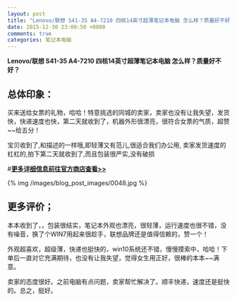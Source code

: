 ```yaml
---
layout: post
title: "Lenovo/联想 S41-35 A4-7210 四核14英寸超薄笔记本电脑 怎么样？质量好不好？"
date: 2015-12-30 23:09:50 +0800
comments: true
categories: 笔记本电脑
---
```


**Lenovo/联想 S41-35 A4-7210 四核14英寸超薄笔记本电脑 怎么样？质量好不好？**

## 总体印象：

买来送给女票的礼物，哈哈！特意挑选的同城的卖家，卖家也没有让我失望，发货快，快递速度也快，第二天就收到了，机器外形很漂亮，很符合女票的气质，超赞~~给五分！

宝贝收到了,和描述的一样哦,即轻薄又有范儿,很适合我们办公用,
卖家发货速度的杠杠的,拍下第二天就收到了,而且包装很严实,没有破损

#[**更多详细信息前往官方商店查看>>**](http://redirect.simba.taobao.com/rd?w=unionnojs&f=http%3A%2F%2Fai.taobao.com%2Fauction%2Fedetail.htm%3Fe%3D5%252BIP68sqeB%252FuDAZjWhpTWNYr7vwKOjFhkfpSvbAp6cNBWJVBnwmj7tnO073KpEUuesayvrQ7hvkEwiwEAUVRm%252BkhmNFX%252F3dHWvA9v2QHrugIdF8vpPzQmyxkRCTGouB6Py51kduwY2MB5zpLxnDrEQ%253D%253D%26ptype%3D100010%26from%3Dbasic&k=5ccfdb950740ca16&c=un&b=alimm_0&p=mm_109581374_12296429_46532450)

<!--More-->

{% img /images/blog_post_images/0048.jpg %}

## 更多评价；

本本收到了，，包装很结实，笔记本外观也漂亮，很轻薄，运行速度也很不错，没有噪音，换了个WIN7用起来很趁手，联想品牌还是值得信赖的，赞一个！

外观超喜欢，超级薄，快递也挺快的，win10系统还不错，慢慢摸索中，哈哈！下单后一直对它充满期待，也没有让我失望，觉得女生用正好，很棒的本本~~满意。

卖家的态度很好。之前电脑有点问题，卖家帮忙解决了。顺丰快递，速度还是挺快的。总之，挺好。